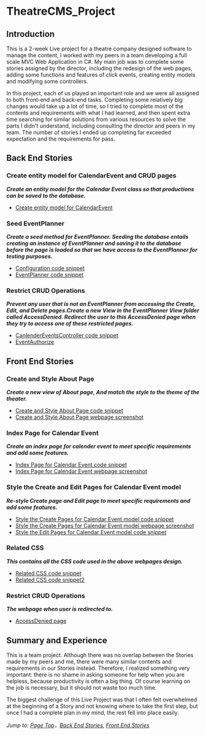 # TheatreCMS_Project

## Introduction

This is a 2-week Live project for a theatre company designed software to manage the content, I worked with my peers in a team developing a full scale MVC Web Application in C#. My main job was to complete some stories assigned by the director, including the redesign of the web pages, adding some functions and features of click events, creating entity models and modifying some controllers.

In this project, each of us played an important role and we were all assigned to both front-end and back-end tasks. Completing some relatively big changes would take up a lot of time, so I tried to complete most of the contents and requirements with what I had learned, and then spent extra time searching for similar solutions from various resources to solve the parts I didn't understand, including consulting the director and peers in my team. The number of stories I ended up completing far exceeded expectation and the requirements for pass.

## Back End Stories

### Create entity model for CalendarEvent and CRUD pages
***Create an entity model for the Calendar Event class so that productions can be saved to the database.***
* [Create entity model for CalendarEvent](https://github.com/Jiaha0-Zhang/TheatreCMS_Project/blob/main/Stories/CalendarEventProps.png)


### Seed EventPlanner
***Create a seed method for EventPlanner. Seeding the database entails creating an instance of EventPlanner and saving it to the database before the page is loaded so that we have access to the EventPlanner for testing purposes.***
* [Configuration code snippet](https://github.com/Jiaha0-Zhang/TheatreCMS_Project/blob/main/Stories/Configuration.png)
* [EventPlanner code snippet](https://github.com/Jiaha0-Zhang/TheatreCMS_Project/blob/main/Stories/Eventplanner.png)

### Restrict CRUD Operations
***Prevent any user that is not an EventPlanner from accessing the Create, Edit, and Delete pages.Create a new View in the EventPlanner View folder called AccessDenied. Redirect the user to this AccessDenied page when they try to access one of these restricted pages.***
* [CanlenderEventsController code snippet](https://github.com/Jiaha0-Zhang/TheatreCMS_Project/blob/main/Stories/CanlendarEventsController.png)
* [EventAuthorize](https://github.com/Jiaha0-Zhang/TheatreCMS_Project/blob/main/Stories/EventAuthorize.png)


## Front End Stories

### Create and Style About Page
***Create a new view of About page, And match the style to the theme of the theater.***
* [Create and Style About Page code snippet](https://github.com/Jiaha0-Zhang/TheatreCMS_Project/blob/main/Stories/About_cshtml.png)
* [Create and Style About Page webpage screenshot](https://github.com/Jiaha0-Zhang/TheatreCMS_Project/blob/main/Stories/AboutPage.png)

### Index Page for Calendar Event
***Create an index page for calender event to meet specific requirements and add some features.***
* [Index Page for Calendar Event code snippet](https://github.com/Jiaha0-Zhang/TheatreCMS_Project/blob/main/Stories/index.png)
* [Index Page for Calendar Event webpage screenshot](https://github.com/Jiaha0-Zhang/TheatreCMS_Project/blob/main/Stories/IndexPage.png)

### Style the Create and Edit Pages for Calendar Event model
***Re-style Create page and Edit page to meet specific requirements and add some features.***
* [Style the Create Pages for Calendar Event model code snippet](https://github.com/Jiaha0-Zhang/TheatreCMS_Project/blob/main/Stories/Create.png)
* [Style the Create Pages for Calendar Event model webpage screenshot](https://github.com/Jiaha0-Zhang/TheatreCMS_Project/blob/main/Stories/CreatePage.png)
* [Style the Edit Pages for Calendar Event model code snippet](https://github.com/Jiaha0-Zhang/TheatreCMS_Project/blob/main/Stories/Edit.png)

### Related CSS
***This contains all the CSS code used in the above webpages design.***
* [Related CSS code snippet](https://github.com/Jiaha0-Zhang/TheatreCMS_Project/blob/main/Stories/ProdCss.png)
* [Related CSS code snippet2](https://github.com/Jiaha0-Zhang/TheatreCMS_Project/blob/main/Stories/SiteCss.png)

### Restrict CRUD Operations
***The webpage when user is redirected to.***
* [AccessDenied page](https://github.com/Jiaha0-Zhang/TheatreCMS_Project/blob/main/Stories/AccessDenied.png)

## Summary and Experience

This is a team project. Although there was no overlap between the Stories made by my peers and me, there were many similar contents and requirements in our Stories instead. Therefore, I realized something very important: there is no shame in asking someone for help when you are helpless, because productivity is often a big thing. Of course learning on the job is necessary, but it should not waste too much time.

The biggest challenge of this Live Project was that I often felt overwhelmed at the beginning of a Story and not knowing where to take the first step, but once I had a complete plan in my mind, the rest fell into place easily. 


*Jump to: [Page Top](#TheatreCMS_Project)，[Back End Stories](#back-end-stories), [Front End Stories](#front-end-stories)*


